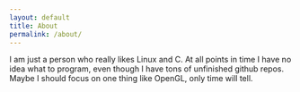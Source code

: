 ```yaml
---
layout: default
title: About
permalink: /about/
---
```

I am just a person who really likes Linux and C. At all points in time I have no idea
what to program, even though I have tons of unfinished github repos. Maybe I should 
focus on one thing like OpenGL, only time will tell.
